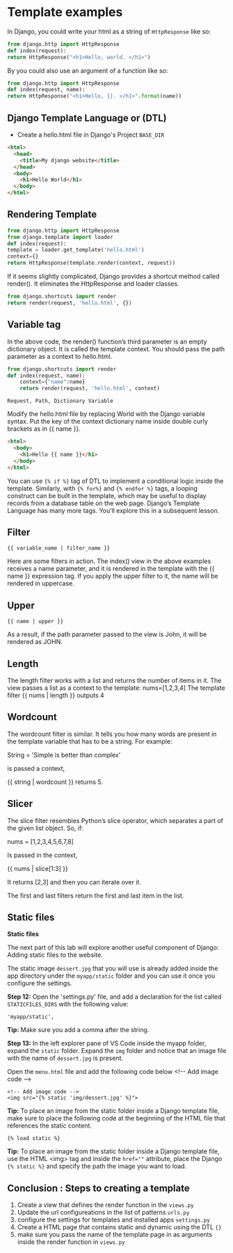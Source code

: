# Template examples

In Django, you could write your html as a string of `HttpResponse` like so:

```py
from django.http import HttpResponse
def index(request):
return HttpResponse("<h1>Hello, world. </h1>")
```

By you could also use an argument of a function like so:

```py
from django.http import HttpResponse
def index(request, name):
return HttpResponse("<h1>Hello, {}. </h1>".format(name))
```

## Django Template Language or (DTL)

- Create a hello.html file in Django's Project `BASE_DIR`

```html
<html>
  <head>
    <title>My django website</title>
  </head>
  <body>
    <h1>Hello World</h1>
  </body>
</html>
```

## Rendering Template

```py
from django.http import HttpResponse
from django.template import loader
def index(request):
template = loader.get_template('hello.html')
context={}
return HttpResponse(template.render(context, request))
```

If it seems slightly complicated, Django provides a shortcut method called render(). It eliminates the HttpResponse and loader classes.

```py
from django.shortcuts import render
return render(request, 'hello.html', {})
```

## Variable tag

In the above code, the render() function’s third parameter is an empty dictionary object. It is called the template context. You should pass the path parameter as a context to hello.html.

```py
from django.shortcuts import render
def index(request, name):
    context={"name":name}
    return render(request, 'hello.html', context)
```

`Request, Path, Dictionary Variable`

Modify the hello.html file by replacing World with the Django variable syntax. Put the key of the context dictionary name inside double curly brackets as in {{ name }}.

```html
<html>
  <body>
    <h1>Hello {{ name }}</h1>
  </body>
</html>
```

You can use `{% if %}` tag of DTL to implement a conditional logic inside the template. Similarly, with `{% for%}` and `{% endfor %}` tags, a looping construct can be built in the template, which may be useful to display records from a database table on the web page. Django’s Template Language has many more tags. You’ll explore this in a subsequent lesson.

## Filter

```
{{ variable_name | filter_name }}
```

Here are some filters in action. The index() view in the above examples receives a name parameter, and it is rendered in the template with the {{ name }} expression tag. If you apply the upper filter to it, the name will be rendered in uppercase.

## Upper

```
{{ name | upper }}
```

As a result, if the path parameter passed to the view is John, it will be rendered as JOHN.

## Length

The length filter works with a list and returns the number of items in it. The view passes a list as a context to the template: nums=[1,2,3,4]
The template filter {{ nums | length }} outputs 4

## Wordcount

The wordcount filter is similar. It tells you how many words are present in the template variable that has to be a string. For example:

String = 'Simple is better than complex'

is passed a context,

{{ string | wordcount }} returns 5.

## Slicer

The slice filter resembles Python’s slice operator, which separates a part of the given list object. So, if:

nums = [1,2,3,4,5,6,7,8]

Is passed in the context,

{{ nums | slice[1:3] }}

It returns [2,3] and then you can iterate over it.

The first and last filters return the first and last item in the list.

## Static files

**Static files**

The next part of this lab will explore another useful component of Django: Adding static files to the website.

The static image `dessert.jpg` that you will use is already added inside the app directory under the `myapp/static` folder and you can use it once you configure the settings.

**Step 12:**
Open the 'settings.py' file, and add a declaration for the list called `STATICFILES_DIRS` with the following value:

```
'myapp/static',
```

**Tip:** Make sure you add a comma after the string.

**Step 13:**
In the left explorer pane of VS Code inside the myapp folder, expand the `static` folder. Expand the `img` folder and notice that an image file with the name of `dessert.jpg` is present.

Open the `menu.html` file and add the following code below \<!-- Add image code --\>

```
<!-- Add image code -->
<img src="{% static 'img/dessert.jpg' %}">

```

**Tip:** To place an image from the static folder inside a Django template file, make sure to place the following code at the beginning of the HTML file that references the static content.

```
{% load static %}
```

**Tip:** To place an image from the static folder inside a Django template file, use the HTML \<img\> tag and inside the `href=""` attribute, place the Django `{% static %}` and specify the path the image you want to load.

## Conclusion : Steps to creating a template

1. Create a view that defines the render function in the `views.py`
2. Update the url configureations in the list of patterns `urls.py`
3. configure the settings for templates and installed apps `settings.py`
4. Create a HTML page that contains static and dynamic using the DTL `{}`
5. make sure you pass the name of the template page in as arguments inside the render function in `views.py`

